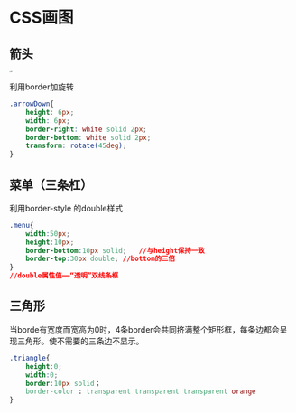 # CSS画图

## 箭头

<img src="https://gimg2.baidu.com/image_search/src=http%3A%2F%2Fku.90sjimg.com%2Felement_pic%2F01%2F59%2F64%2F90574866d3b4cb3.jpg&refer=http%3A%2F%2Fku.90sjimg.com&app=2002&size=f9999,10000&q=a80&n=0&g=0n&fmt=jpeg?sec=1639532906&t=49a0c52d77056e90425ebae7185f8ef8" alt="arr" style="zoom:15%;" />

利用border加旋转

```css
.arrowDown{
    height: 6px;
    width: 6px;
    border-right: white solid 2px;
    border-bottom: white solid 2px;
    transform: rotate(45deg);
}
```



## 菜单（三条杠）

利用border-style 的double样式

```css
.menu{
    width:50px;
    height:10px;
    border-bottom:10px solid; 	//与height保持一致
    border-top:30px double; //bottom的三倍
}
//double属性值——“透明”双线条框
```



## 三角形

当borde有宽度而宽高为0时，4条border会共同挤满整个矩形框，每条边都会呈现三角形。使不需要的三条边不显示。

```css
.triangle{
    height:0;
    width:0;
    border:10px solid；
    border-color : transparent transparent transparent orange 
}
```

